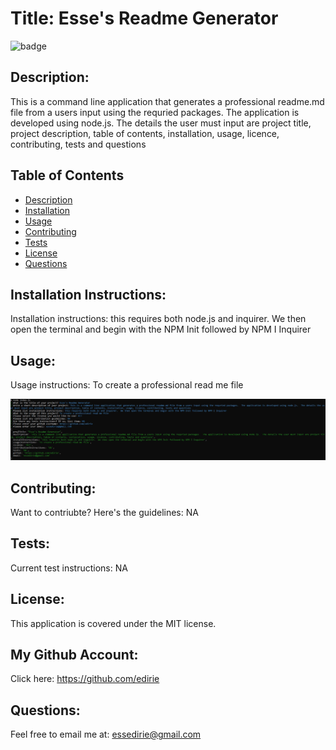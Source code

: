 
# Title: Esse's Readme Generator 

![badge](https://img.shields.io/badge/license-MIT-darkred)


## Description:

This is a command line application that generates a professional readme.md file from a users input using the requried packages.  The application is developed using node.js.  The details the user must input are project title, project description, table of contents, installation, usage, licence, contributing, tests and questions


## Table of Contents
- [Description](#description)
- [Installation](#installation)
- [Usage](#usage)
- [Contributing](#contributing)
- [Tests](#tests)
- [License](#license)
- [Questions](#questions)

## Installation Instructions:

Installation instructions: this requires both node.js and inquirer.  We then open the terminal and begin with the NPM Init followed by NPM I Inquirer

## Usage:

Usage instructions: To create a professional read me file

![](img/Capture.JPG)

## Contributing:

Want to contriubte? Here's the guidelines: NA

## Tests:

Current test instructions: NA

## License:

This application is covered under the MIT license. 

## My Github Account:

  Click here: https://github.com/edirie

## Questions:

  Feel free to email me at: essedirie@gmail.com
  
